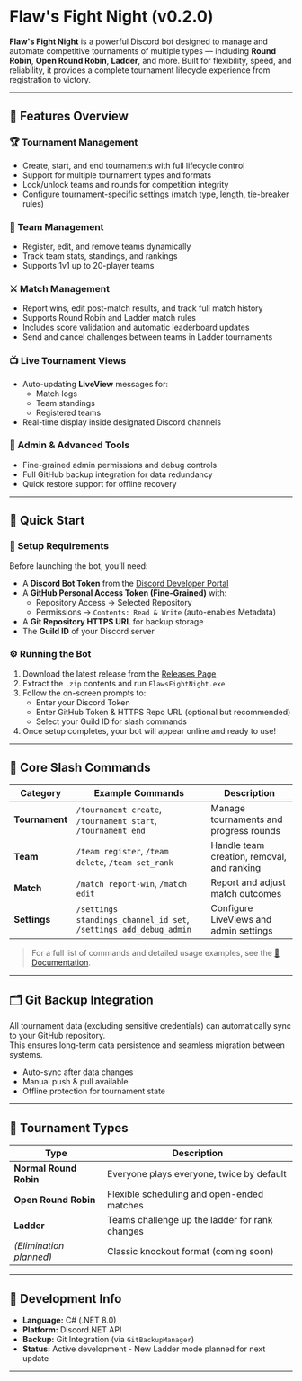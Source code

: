 # Flaw's Fight Night (v0.2.0)

**Flaw's Fight Night** is a powerful Discord bot designed to manage and automate competitive tournaments of multiple types — including **Round Robin**, **Open Round Robin**, **Ladder**, and more. Built for flexibility, speed, and reliability, it provides a complete tournament lifecycle experience from registration to victory.

---

## 🌟 Features Overview

### 🏆 Tournament Management
- Create, start, and end tournaments with full lifecycle control  
- Support for multiple tournament types and formats  
- Lock/unlock teams and rounds for competition integrity  
- Configure tournament-specific settings (match type, length, tie-breaker rules)

### 👥 Team Management
- Register, edit, and remove teams dynamically  
- Track team stats, standings, and rankings 
- Supports 1v1 up to 20-player teams  

### ⚔️ Match Management
- Report wins, edit post-match results, and track full match history  
- Supports Round Robin and Ladder match rules  
- Includes score validation and automatic leaderboard updates
- Send and cancel challenges between teams in Ladder tournaments

### 📺 Live Tournament Views
- Auto-updating **LiveView** messages for:
  - Match logs
  - Team standings
  - Registered teams
- Real-time display inside designated Discord channels

### 🧠 Admin & Advanced Tools
- Fine-grained admin permissions and debug controls  
- Full GitHub backup integration for data redundancy  
- Quick restore support for offline recovery  

---

## 🚀 Quick Start

### 🔧 Setup Requirements
Before launching the bot, you’ll need:
- A **Discord Bot Token** from the [Discord Developer Portal](https://discord.com/developers)
- A **GitHub Personal Access Token (Fine-Grained)** with:
  - Repository Access → Selected Repository
  - Permissions → `Contents: Read & Write` (auto-enables Metadata)
- A **Git Repository HTTPS URL** for backup storage
- The **Guild ID** of your Discord server

### ⚙️ Running the Bot
1. Download the latest release from the [Releases Page](https://github.com/Theinfection91/FlawsFightNight/releases)
2. Extract the `.zip` contents and run `FlawsFightNight.exe`
3. Follow the on-screen prompts to:
   - Enter your Discord Token  
   - Enter GitHub Token & HTTPS Repo URL (optional but recommended)  
   - Select your Guild ID for slash commands  
4. Once setup completes, your bot will appear online and ready to use!

---

## 💬 Core Slash Commands

| Category | Example Commands | Description |
|-----------|------------------|-------------|
| **Tournament** | `/tournament create`, `/tournament start`, `/tournament end` | Manage tournaments and progress rounds |
| **Team** | `/team register`, `/team delete`, `/team set_rank` | Handle team creation, removal, and ranking |
| **Match** | `/match report-win`, `/match edit` | Report and adjust match outcomes |
| **Settings** | `/settings standings_channel_id set`, `/settings add_debug_admin` | Configure LiveViews and admin settings |

> For a full list of commands and detailed usage examples, see the [📖 Documentation](./Documentation.md).

---

## 🗂️ Git Backup Integration

All tournament data (excluding sensitive credentials) can automatically sync to your GitHub repository.  
This ensures long-term data persistence and seamless migration between systems.

- Auto-sync after data changes  
- Manual push & pull available  
- Offline protection for tournament state

---

## 🧩 Tournament Types

| Type | Description |
|------|--------------|
| **Normal Round Robin** | Everyone plays everyone, twice by default |
| **Open Round Robin** | Flexible scheduling and open-ended matches |
| **Ladder** | Teams challenge up the ladder for rank changes |
| *(Elimination planned)* | Classic knockout format (coming soon) |

---

## 🧰 Development Info

- **Language:** C# (.NET 8.0)
- **Platform:** Discord.NET API
- **Backup:** Git Integration (via `GitBackupManager`)
- **Status:** Active development - New Ladder mode planned for next update

---
